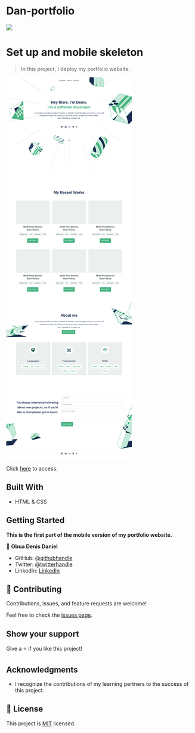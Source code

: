 # Dan-portfolio

![](https://img.shields.io/badge/Microverse-blueviolet)

# Set up and mobile skeleton

> In this project, I deploy my portfolio website.

![](./images/sceen-capture.png)

Click [here](https://dd-obua.github.io/Dan-portfolio/) to access.

## Built With

- HTML & CSS

## Getting Started

**This is the first part of the mobile version of my portfolio website.**

👤 **Obua Denis Daniel**

- GitHub: [@githubhandle](https://github.com/dd-obua/)
- Twitter: [@twitterhandle](https://twitter.com/DenisDanielObu1)
- LinkedIn: [LinkedIn](https://www.linkedin.com/in/denis-daniel-obua-99024a229/)

## 🤝 Contributing

Contributions, issues, and feature requests are welcome!

Feel free to check the [issues page](../../issues/).

## Show your support

Give a ⭐️ if you like this project!

## Acknowledgments

- I recognize the contributions of my learning pertners to the success of this project.

## 📝 License

This project is [MIT](./MIT.md) licensed.
